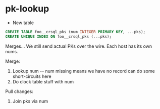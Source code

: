 # pk-lookup

- New table

```sql
CREATE TABLE foo__crsql_pks (num INTEGER PRIMARY KEY, ...pks);
CREATE UNIQUE INDEX ON foo__crsql_pks (...pks);
```

Merges... We still send actual PKs over the wire. Each host has its own nums.

Merge:

1. Lookup num
   -- num missing means we have no record can do some short-circuits here
2. Do clock table stuff with num

Pull changes:

1. Join pks via num
